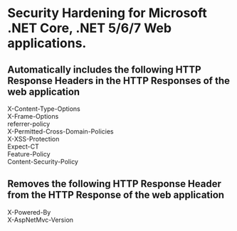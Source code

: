 # Security Hardening for Microsoft .NET Core, .NET 5/6/7 Web applications.

## Automatically includes the following HTTP Response Headers in the HTTP Responses of the web application

X-Content-Type-Options  
X-Frame-Options  
referrer-policy  
X-Permitted-Cross-Domain-Policies  
X-XSS-Protection  
Expect-CT  
Feature-Policy  
Content-Security-Policy  

## Removes the following HTTP Response Header from the HTTP Response of the web application
X-Powered-By  
X-AspNetMvc-Version  